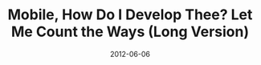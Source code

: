 ---
layout:       talk
title:        "Mobile, How Do I Develop Thee? Let Me Count the Ways (Long Version)"
location:     "NDC, Oslo"
date:         2012-06-06
presentation: "https://speakerdeck.com/u/kouphax/p/mobile-how-do-i-develop-thee-let-me-count-the-ways-long-version"
video:        "https://vimeo.com/43548797"
---
